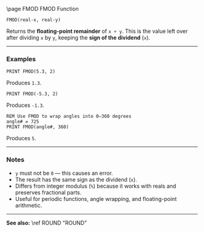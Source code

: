 \page FMOD FMOD Function

```basic
FMOD(real-x, real-y)
```

Returns the **floating-point remainder** of `x ÷ y`.
This is the value left over after dividing `x` by `y`, keeping the **sign of the dividend** (`x`).

---

### Examples

```basic
PRINT FMOD(5.3, 2)
```

Produces `1.3`.

```basic
PRINT FMOD(-5.3, 2)
```

Produces `-1.3`.

```basic
REM Use FMOD to wrap angles into 0–360 degrees
angle# = 725
PRINT FMOD(angle#, 360)
```

Produces `5`.

---

### Notes

* `y` must not be `0` — this causes an error.
* The result has the same sign as the dividend (`x`).
* Differs from integer modulus (`%`) because it works with reals and preserves fractional parts.
* Useful for periodic functions, angle wrapping, and floating-point arithmetic.

---

**See also:**
\ref ROUND "ROUND"
